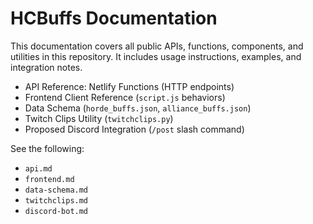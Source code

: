 # HCBuffs Documentation

This documentation covers all public APIs, functions, components, and utilities in this repository. It includes usage instructions, examples, and integration notes.

- API Reference: Netlify Functions (HTTP endpoints)
- Frontend Client Reference (`script.js` behaviors)
- Data Schema (`horde_buffs.json`, `alliance_buffs.json`)
- Twitch Clips Utility (`twitchclips.py`)
- Proposed Discord Integration (`/post` slash command)

See the following:
- `api.md`
- `frontend.md`
- `data-schema.md`
- `twitchclips.md`
- `discord-bot.md`
